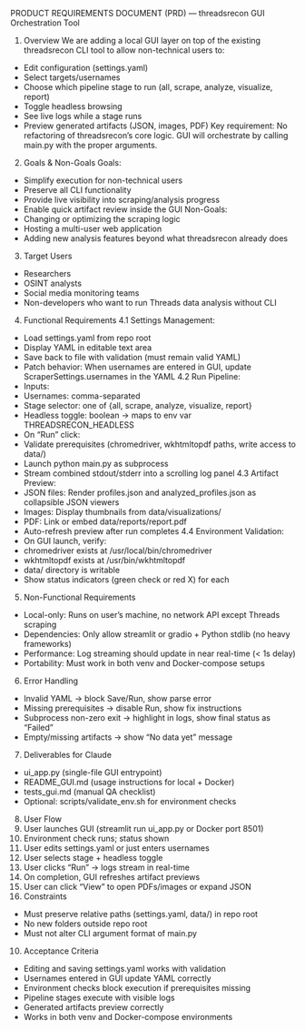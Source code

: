PRODUCT REQUIREMENTS DOCUMENT (PRD) — threadsrecon GUI Orchestration Tool
1. Overview
We are adding a local GUI layer on top of the existing threadsrecon CLI tool to allow non-technical
users to:
- Edit configuration (settings.yaml)
- Select targets/usernames
- Choose which pipeline stage to run (all, scrape, analyze, visualize, report)
- Toggle headless browsing
- See live logs while a stage runs
- Preview generated artifacts (JSON, images, PDF)
Key requirement: No refactoring of threadsrecon’s core logic. GUI will orchestrate by calling main.py
with the proper arguments.
2. Goals & Non-Goals
Goals:
- Simplify execution for non-technical users
- Preserve all CLI functionality
- Provide live visibility into scraping/analysis progress
- Enable quick artifact review inside the GUI
Non-Goals:
- Changing or optimizing the scraping logic
- Hosting a multi-user web application
- Adding new analysis features beyond what threadsrecon already does
3. Target Users
- Researchers
- OSINT analysts
- Social media monitoring teams
- Non-developers who want to run Threads data analysis without CLI
4. Functional Requirements
4.1 Settings Management:
- Load settings.yaml from repo root
- Display YAML in editable text area
- Save back to file with validation (must remain valid YAML)
- Patch behavior: When usernames are entered in GUI, update ScraperSettings.usernames in the
YAML
4.2 Run Pipeline:
- Inputs:
- Usernames: comma-separated
- Stage selector: one of {all, scrape, analyze, visualize, report}
- Headless toggle: boolean → maps to env var THREADSRECON_HEADLESS
- On “Run” click:
- Validate prerequisites (chromedriver, wkhtmltopdf paths, write access to data/)
- Launch python main.py as subprocess
- Stream combined stdout/stderr into a scrolling log panel
4.3 Artifact Preview:
- JSON files: Render profiles.json and analyzed_profiles.json as collapsible JSON viewers
- Images: Display thumbnails from data/visualizations/
- PDF: Link or embed data/reports/report.pdf
- Auto-refresh preview after run completes
4.4 Environment Validation:
- On GUI launch, verify:
- chromedriver exists at /usr/local/bin/chromedriver
- wkhtmltopdf exists at /usr/bin/wkhtmltopdf
- data/ directory is writable
- Show status indicators (green check or red X) for each
5. Non-Functional Requirements
- Local-only: Runs on user’s machine, no network API except Threads scraping
- Dependencies: Only allow streamlit or gradio + Python stdlib (no heavy frameworks)
- Performance: Log streaming should update in near real-time (< 1s delay)
- Portability: Must work in both venv and Docker-compose setups
6. Error Handling
- Invalid YAML → block Save/Run, show parse error
- Missing prerequisites → disable Run, show fix instructions
- Subprocess non-zero exit → highlight in logs, show final status as “Failed”
- Empty/missing artifacts → show “No data yet” message
7. Deliverables for Claude
- ui_app.py (single-file GUI entrypoint)
- README_GUI.md (usage instructions for local + Docker)
- tests_gui.md (manual QA checklist)
- Optional: scripts/validate_env.sh for environment checks
8. User Flow
1. User launches GUI (streamlit run ui_app.py or Docker port 8501)
2. Environment check runs; status shown
3. User edits settings.yaml or just enters usernames
4. User selects stage + headless toggle
5. User clicks “Run” → logs stream in real-time
6. On completion, GUI refreshes artifact previews
7. User can click “View” to open PDFs/images or expand JSON
9. Constraints
- Must preserve relative paths (settings.yaml, data/) in repo root
- No new folders outside repo root
- Must not alter CLI argument format of main.py
10. Acceptance Criteria
- Editing and saving settings.yaml works with validation
- Usernames entered in GUI update YAML correctly
- Environment checks block execution if prerequisites missing
- Pipeline stages execute with visible logs
- Generated artifacts preview correctly
- Works in both venv and Docker-compose environments